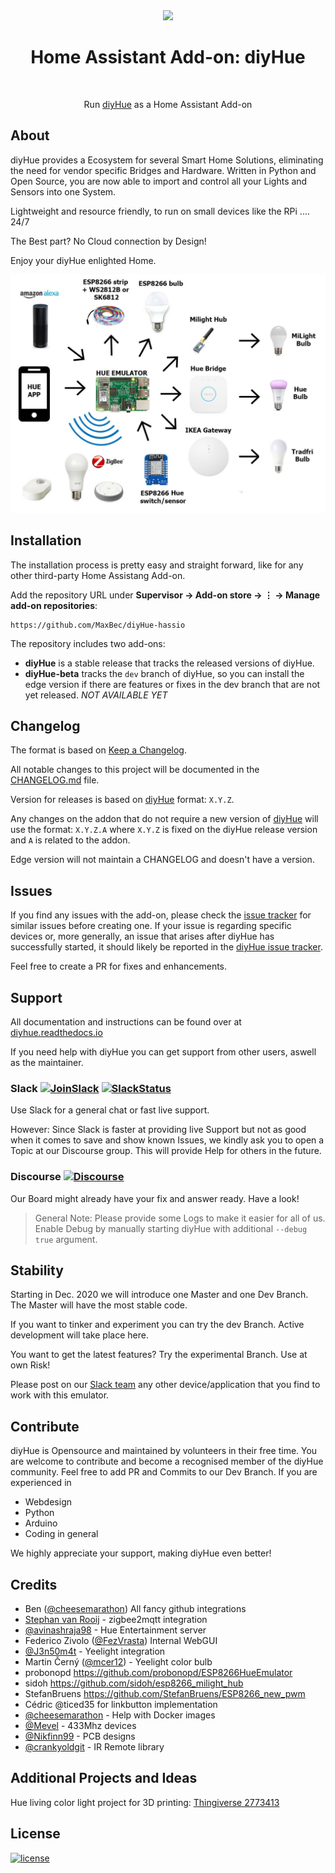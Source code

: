 <div align="center">
<img src="https://diyhue.org/cdn/img/diyHue-Logo.png">
<h1>Home Assistant Add-on: diyHue</h1>
<br>
<p>Run <a href="https://diyhue.org">diyHue</a> as a Home Assistant Add-on</p>
</div>

## About

diyHue provides a Ecosystem for several Smart Home Solutions, eliminating the need for vendor specific Bridges and Hardware. Written in Python and Open Source, you are now able to import and control all your Lights and Sensors into one System.

Lightweight and resource friendly, to run on small devices like the RPi .... 24/7

The Best part? No Cloud connection by Design!

Enjoy your diyHue enlighted Home.

<!--
This project emulates a Philips Hue Bridge that is able to control ZigBee lights (using Raspbee module, original Hue Bridge or IKEA Trådfri Gateway), Mi-Light bulbs (using MiLight Hub), Neopixel strips (WS2812B and SK6812) and any cheap ESP8266 based bulb by replacing the firmware with a custom one. It is written in Python and will run on all small devices such as the Raspberry Pi. Arduino sketches are provided for the Hue Dimmer Switch, Hue Tap Switch and Hue Motion Sensor. Lights are two-way synchronized so any change made from original Philips/Trådfri sensors and switches will also be applied to the bridge emulator. -->

![diyHue ecosystem](https://raw.githubusercontent.com/diyhue/diyhue.github.io/master/assets/images/hue-map.png)

## Installation

The installation process is pretty easy and straight forward, like for any other third-party Home Assistang Add-on.

Add the repository URL under **Supervisor → Add-on store → ⋮ → Manage add-on repositories**:

    https://github.com/MaxBec/diyHue-hassio

The repository includes two add-ons:

-    **diyHue** is a stable release that tracks the released versions of diyHue.
-    **diyHue-beta** tracks the `dev` branch of diyHue, so you can install the edge version if there are features or fixes in the dev branch that are not yet released. _NOT AVAILABLE YET_

## Changelog

The format is based on [Keep a Changelog](http://keepachangelog.com/en/1.0.0/).

All notable changes to this project will be documented in the [CHANGELOG.md](diyHue/CHANGELOG.md) file.

Version for releases is based on [diyHue](https://github.com/diyhue/diyHue) format: `X.Y.Z`.

Any changes on the addon that do not require a new version of [diyHue](https://github.com/diyhue/diyHue) will use the format: `X.Y.Z.A` where `X.Y.Z` is fixed on the diyHue release version and `A` is related to the addon.

Edge version will not maintain a CHANGELOG and doesn't have a version.

## Issues

If you find any issues with the add-on, please check the [issue tracker](https://github.com/MaxBec/hassio-diyHue/issues) for similar issues before creating one. If your issue is regarding specific devices or, more generally, an issue that arises after diyHue has successfully started, it should
likely be reported in the [diyHue issue tracker](https://github.com/diyhue/diyHue/issues).

Feel free to create a PR for fixes and enhancements.

## Support

All documentation and instructions can be found over at [diyhue.readthedocs.io](https://diyhue.readthedocs.io/)

If you need help with diyHue you can get support from other users, aswell as the maintainer.

### Slack [![JoinSlack](https://img.shields.io/badge/Join%20us-on%20Slack-green.svg)](https://join.slack.com/t/diyhue/shared_invite/enQtNzAwNDE1NDY2MzQxLTljNGMwZmE0OWRhNDIwM2FjOGM1ZTcxNjNmYjc5ZmE3MjZlNmNjMmUzYmRkZjhhOGNjOTc4NzA0MGVkYzE2NWM) [![SlackStatus](https://slackinvite.squishedmooo.com/badge.svg?colorB=8ebc06)](https://slackinvite.squishedmooo.com/)

Use Slack for a general chat or fast live support.

However: Since Slack is faster at providing live Support but not as good when it comes to save and show known Issues, we kindly ask you to open a Topic at our Discourse group. This will provide Help for others in the future.

### Discourse [![Discourse](https://img.shields.io/discourse/users?server=https%3A%2F%2Fdiyhue.discourse.group)](https://diyhue.discourse.group)

Our Board might already have your fix and answer ready. Have a look!

> General Note: Please provide some Logs to make it easier for all of us. Enable Debug by manually starting diyHue with additional `--debug true` argument.

## Stability

Starting in Dec. 2020 we will introduce one Master and one Dev Branch. The Master will have the most stable code.

If you want to tinker and experiment you can try the dev Branch. Active development will take place here.

You want to get the latest features? Try the experimental Branch. Use at own Risk!

<!-- All the lights in my house are controlled by this solution so the stability is very important to me as there is no turning back to classic illumination (all switches were replaced with Ikea Trådfri Remotes and holes covered). However, I don't use all the functions, so I'm unable to perform full tests on every change. What I do currently use is Deconz with all Trådfri devices (lights + sensors), Xiaomi Motion Sensor, native ESP8266 bulbs, ESP8266 + WS2812B strips, and Xiaomi YeeLight color bulbs. -->

Please post on our [Slack team](https://slackinvite.squishedmooo.com/) any other device/application that you find to work with this emulator.

<!-- [![Youtube Demo](https://img.youtube.com/vi/c6MsG3oIehY/0.jpg)](https://www.youtube.com/watch?v=c6MsG3oIehY)


<!-- ## qtHue

<!-- You also may want to see my new project [qtHue](https://github.com/mariusmotea/qtHue) that provides a simple user interface for controlling the lights.
![qtHue](https://github.com/mariusmotea/qtHue/blob/master/Screenshot.png?raw=true) -->

## Contribute

diyHue is Opensource and maintained by volunteers in their free time. You are welcome to contribute and become a recognised member of the diyHue community. Feel free to add PR and Commits to our Dev Branch. If you are experienced in

-    Webdesign
-    Python
-    Arduino
-    Coding in general

We highly appreciate your support, making diyHue even better!

## Credits

-    Ben ([@cheesemarathon](https://github.com/cheesemarathon)) All fancy github integrations
-    [Stephan van Rooij](https://github.com/svrooij) - zigbee2mqtt integration
-    [@avinashraja98](https://github.com/avinashraja98) - Hue Entertainment server
-    Federico Zivolo ([@FezVrasta](https://github.com/FezVrasta)) Internal WebGUI
-    [@J3n50m4t](https://github.com/J3n50m4t) - Yeelight integration
-    Martin Černý ([@mcer12](https://github.com/mcer12)) - Yeelight color bulb
-    probonopd https://github.com/probonopd/ESP8266HueEmulator
-    sidoh https://github.com/sidoh/esp8266_milight_hub
-    StefanBruens https://github.com/StefanBruens/ESP8266_new_pwm
-    Cédric @ticed35 for linkbutton implementation
-    [@cheesemarathon](https://github.com/cheesemarathon) - Help with Docker images
-    [@Mevel](https://github.com/Mevel) - 433Mhz devices
-    [@Nikfinn99](https://github.com/Nikfinn99) - PCB designs
-    [@crankyoldgit](https://github.com/crankyoldgit) - IR Remote library

## Additional Projects and Ideas

Hue living color light project for 3D printing: [Thingiverse 2773413](https://www.thingiverse.com/thing:2773413)

## License

[![license](https://img.shields.io/badge/license-GPLv3%2FApache%202.0%2FCC%20BY--SA%204.0-blue.svg)](https://github.com/diyhue/diyHue/blob/master/LICENSE.md)
